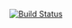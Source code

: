 [![Build Status](http://192.168.0.10:8080/buildStatus/icon?job=parameterized-pipeline)](http://192.168.0.10:8080/job/parameterized-pipeline/)